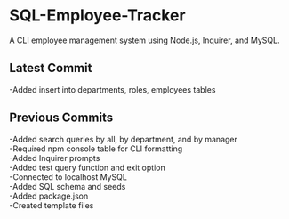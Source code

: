 # SQL-Employee-Tracker
A CLI employee management system using Node.js, Inquirer, and MySQL. 


## Latest Commit  
-Added insert into departments, roles, employees tables  

## Previous Commits  
-Added search queries by all, by department, and by manager  
-Required npm console table for CLI formatting  
-Added Inquirer prompts  
-Added test query function and exit option    
-Connected to localhost MySQL  
-Added SQL schema and seeds  
-Added package.json  
-Created template files  